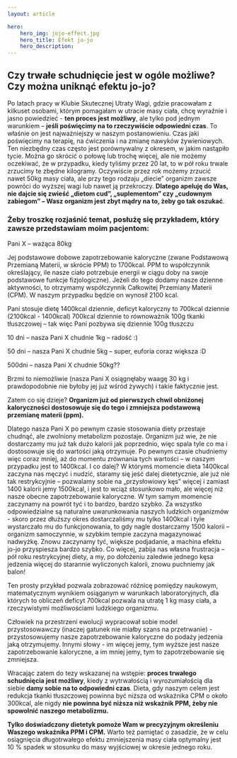 ```yaml
---
layout: article

hero: 
    hero_img: jojo-effect.jpg
    hero_title: Efekt jo-jo
    hero_description: 
---
```

## Czy trwałe schudnięcie jest w ogóle możliwe? Czy można uniknąć efektu jo-jo?

Po latach pracy w Klubie Skutecznej Utraty Wagi, gdzie pracowałam z kilkuset osobami, którym
pomagałam w utracie masy ciała, chcę wyraźnie i jasno powiedzieć - **ten proces jest możliwy**, ale
tylko pod jednym warunkiem – **jeśli poświęcimy na to rzeczywiście odpowiedni czas**. To właśnie on
jest najważniejszy w naszym postanowieniu. Czas jaki poświęcimy na terapię, na ćwiczenia i na
zmianę nawyków żywieniowych. Ten niezbędny czas często jest porównywalny z okresem, w jakim
nastąpiło tycie. Można go skrócić o połowę lub trochę więcej, ale nie możemy oczekiwać, że w
przypadku, kiedy tyliśmy przez 20 lat, to w pół roku trwale zrzucimy te zbędne kilogramy. Oczywiście przez rok możemy zrzucić nawet 50kg masy ciała, ale przy tego rodzaju „diecie” organizm zawsze
powróci do wyższej wagi lub nawet ją przekroczy. **Dlatego apeluję do Was, nie dajcie się zwieść
„dietom cud”, „suplementom” czy „cudownym zabiegom” – Wasz organizm jest zbyt mądry na to,
żeby go tak oszukać**. 

### Żeby troszkę rozjaśnić temat, posłużę się przykładem, który zawsze przedstawiam moim pacjentom:

Pani X – ważąca 80kg

Jej podstawowe dobowe zapotrzebowanie kaloryczne (zwane Podstawową Przemianą Materii, w
skrócie PPM) to 1700kcal. PPM to współczynnik określający, ile nasze ciało potrzebuje energii w ciągu
doby na swoje podstawowe funkcje fizjologiczne). Jeżeli do tego dodamy nasze dzienne aktywności,
to otrzymamy współczynnik Całkowitej Przemiany Materii (CPM). W naszym przypadku będzie on wynosił 2100 kcal.


Pani stosuje dietę 1400kcal dziennie, deficyt kaloryczny to 700kcal dziennie (2100kcal - 1400kcal)
700kcal dziennie to równoważnik 100g tkanki tłuszczowej – tak więc Pani pozbywa się dziennie 100g
tłuszczu

10 dni – nasza Pani X chudnie 1kg – radość :)

50 dni – nasza Pani X chudnie 5kg – super, euforia coraz większa :D

500dni – nasza Pani X chudnie 50kg??

Brzmi to niemożliwie (nasza Pani X osiągnęłaby waagę 30 kg i prawdopodobnie nie byłoby jej już wśród żywych) i takie faktycznie jest. 

Zatem co się dzieje? **Organizm już od pierwszych chwil obniżonej kaloryczności dostosowuje się do tego i zmniejsza podstawową przemianę materii (ppm).**

Dlatego nasza Pani X po pewnym czasie stosowania diety przestaje chudnąć, ale zwolniony
metabolizm pozostaje. Organizm już wie, że nie dostarczamy mu już tak dużo kalorii jak
poprzednio, więc spala tyle co ma i dostosowuje się do wartości jaką otrzymuje. Po pewnym
czasie chudniemy więc coraz mniej, aż do momentu zrównania tych wartości – w naszym
przypadku jest to 1400kcal. I co dalej? W którymś momencie dieta 1400kcal zaczyna nas
męczyć i nudzić, staramy się jeść dalej dietetycznie, ale już nie tak restrykcyjnie – pozwalamy
sobie na „przysłowiowy kęs” więcej i zamiast 1400 kalorii jemy 1500kcal, i jest to wciąż
stosunkowo mało, ale więcej niż nasze obecne zapotrzebowanie kaloryczne. W tym samym
momencie zaczynamy na powrót tyć i to bardzo, bardzo szybko. Za wszystko odpowiedzialne
są naturalne uwarunkowania naszych ludzkich organizmów - skoro przez dłuższy okres
dostarczaliśmy mu tylko 1400kcal i tyle wystarczało mu do funkcjonowania, to gdy nagle
dostarczamy 1500 kalorii – organizm samoczynnie, w szybkim tempie zaczyna magazynować
nadwyżkę. Znowu zaczynamy tyć, większe podjadanie, a machina efektu jo-jo przyspiesza
bardzo szybko. Co więcej, zabija nas własna frustracja – pół roku restrykcyjnej diety, a my, po
dołożeniu zaledwie jednego kęsa jedzenia więcej do starannie wyliczonych kalorii, znowu
puchniemy jak balon!

Ten prosty przykład pozwala zobrazować różnicę pomiędzy naukowym, matematycznym wynikiem
osiąganym w warunkach laboratoryjnych, dla których to obliczeń deficyt 700kcal pozwala na utratę 1
kg masy ciała, a rzeczywistymi możliwościami ludzkiego organizmu. 

Człowiek na przestrzeni ewolucji
wypracował sobie model przystosowawczy (inaczej gatunek nie miałby szans na przetrwanie) -
przystosowujemy nasze zapotrzebowanie kaloryczne do podaży jedzenia jaką otrzymujemy. Innymi
słowy - im więcej jemy, tym wyższe jest nasze zapotrzebowanie kaloryczne, a im mniej jemy, tym to
zapotrzebowanie się zmniejsza. 

Wracając zatem do tezy wskazanej na wstępie: **proces trwałego schudnięcia jest możliwy**, kiedy z
wytrwałością i wyrozumiałością dla siebie **damy sobie na to odpowiedni czas**. Dieta, gdy naszym
celem jest redukcja tkanki tłuszczowej powinna być niższa od wskaźnika CPM o około 300kcal, ale
nigdy **nie powinna być niższa niż wskaźnik PPM, żeby nie spowolnić naszego metabolizmu.** 

**Tylko doświadczony dietetyk pomoże Wam w precyzyjnym określeniu Waszego wskaźnika PPM i CPM.**
Warto też pamiętać o zasadzie, że w celu osiągnięcia długotrwałego efektu zmniejszenia masy ciała
optymalny jest 10 % spadek w stosunku do masy wyjściowej w okresie jednego roku.
